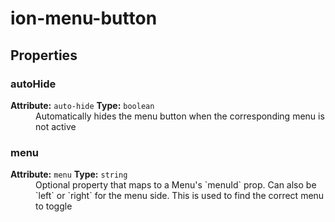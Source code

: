 ---
---
# ion-menu-button



<h2>Properties</h2> 

<dl>
<dt>
<h3>autoHide</h3> 
<strong>Attribute:</strong>  <code>auto-hide</code>
<strong>Type:</strong> <code>boolean</code>
</dt>
<dd>Automatically hides the menu button when the corresponding menu is not active</dd>

<dt>
<h3>menu</h3> 
<strong>Attribute:</strong>  <code>menu</code>
<strong>Type:</strong> <code>string</code>
</dt>
<dd>Optional property that maps to a Menu's `menuId` prop. Can also be `left` or `right` for the menu side. This is used to find the correct menu to toggle</dd>

</dl>



